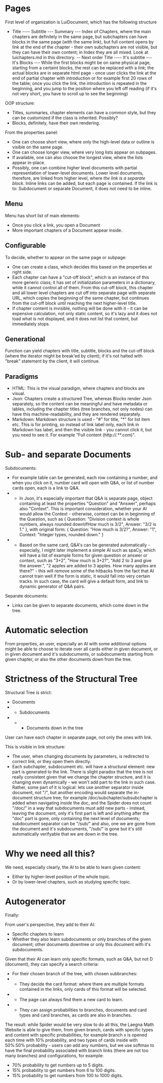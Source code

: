 # Pages

First level of organization is LuiDocument, which has the following structure
- Title
---- Subtitle
--- Summary
--- Index of Chapters, where the main chapters are definitely in the same page, but subchapters can have blocks in the same page (with the same link), but full content opens by link at the end of the chapter - their own subchapters are not visible, but they can have their own content; in Index they are all mixed. Look at luichapters.md in this directory.
-- Next order Title
---- It's subtitle
--- It's Blocks
--- While the first blocks might be on same physical page, starting from a certaint blocks, the rest can be replaced with a link; the actual blocks are in separate html page - once user clicks the link at the end of partial chapter with introduction or for example first 20 rows of the table; once you click the link, the introduction is repeated in the beginning, and you jump to the position where you left off reading (if it's not very short, you have to scroll up to see the beginning)

OOP structure:
* Titles, summaries, chapter elements can have a common style, but they can be customized if the class is inherited. Possibly?
* Blocks, definitely, have their own rendering.

From the properties panel:
* One can choose short view, where only the high-level data or outline is visible on the same page.
* One can choose longer view, where very long lists appear on subpages.
* If available, one can also choose the longest view, where the lists appear in-place.
* Possibly, one can combine higher level documents with partial representation of lower-level documents. Lower level documents, therefore, are linked from higher level, where *the link is a separate block*. Inline links can be added, but each page is contained. If the link is to: Subdocument or separate Document, it does not need to be inline.

## Menu

Menu has short list of main elements:
* Once you click a link, you open a Document
* More important chapters of a Document appear inside.

## Configurable

To decide, whether to appear on the same page or subpage:
* One can create a class, which decides this based on the properties at right side.
* Each chapter can have a "cut-off block", which is an instance of this more generic class; it has set of initialization parameters in a dictionary, while it cannot control all of them. From this cut-off block, this chapter and all lower level chapters are cut off into separate page with separate URL, which copies the beginning of the same chapter, but continues from the cut-off block until reaching the next higher-level title.
* If chapter content is invisible, nothing will be done with it - it can be expensive calculation, not only static content, so it's lazy and it does not load what is not displayed, and it does not list that content, but immediately stops.

## Generational

Function can yield chapters with title, subtitle, blocks and the cut-off block (where the iterator might be break'ed by client); if it's not halted with "break" statement by the client, it will continue.

## Paradigms

* HTML: This is the visual paradigm, where chapters and blocks are visual.
* Json: Chapters create a structured Tree, whereas Blocks render Json separately, so the content can be meaningful and have metadata or lables, including the chapter titles (tree branches, not only nodes) can have this machine-readability, and they are rendered separately.
* Markdown: Markdown structure is used - "#" for title, "*" for list item etc. This is for printing, so instead of link label only, each link in Markdown has label, and then the visible link - you cannot click it, but you need to see it. For example "Full content (http://.**.com)".

# Sub- and separate Documents

Subdocuments:
* For example table can be generated, each row containing a number, and when you click on it, number card will open with Q&A, or list of number cards open, each is a link to Q&A.
* * In Json, it's especially important that Q&A is separate page, object containing at least the properties "Question" and "Answer", perhaps also "Context". This is important consideration, whether your AI would allow the Context - otherwise, context can be in beginning of the Question, such as { Question: "Division context is whole numbers, always rounded down\\lfHow much is 3/2", Answer: "3/2 is 1." }, with original form: { Question: "How much is 3/2?", Answer: "1", Context: "Integer types, rounded down." }
* * Based on the same card, Q&A's can be generated automatically - especially, I might later implement a simple AI such as spaCy, which will have a list of example forms for given question or answer or context, such as "3+2", "How much is 3+2?", "Add 2 to 3 and give the answer.", "2 apples are added to 3 apples. How many apples are there?" - this will remove some of the hitbacks from the fact that AI cannot train well if the form is static, it would fall into very certain tracks. In such case, the card will give a default form, and link to dynamic generator of Q&A pairs.

Separate documents:
* Links can be given to separate documents, which come down in the tree.

# Automatic selection

From properties, an user, especially an AI with some additional options might be able to choose to iterate over all cards either in given document, or in given document and it's subdocuments, or subdocuments starting from given chapter, or also the other documents down from the tree.

# Strictness of the Structural Tree

Structural Tree is strict:
* Documents
* * Subdocuments
* * * Documents down in the tree

User can have each chapter in separate page, not only the ones with link.

This is visible in link structure:
* The user, when changing documents by parameters, is redirected to correct link, or they open them directly.
* Each subchapter, subdocument etc. will have a structural element: new part is generated to the link. There is slight paradox that the tree is not really consistent given that we change the chapter structure, and it is changing even dynamically - we won't add part to the link in such case. Rather, some part of it is logical: lets use another separator inside document, not "/", but another encoding would separate the in-document structure tree; for example /doc/subchapter/subsubchapter is added when navigating *inside* the doc, and the Spider does not count "/doc/" in a way that subdocuments must add new parts - instead, leaving the document, only it's first part is left and anything after the "doc" part is gone, only containing the next level of documents; subdocument separator can be "/sub/" and also, one we are gone from the document and it's subdocuments, "/sub/" is gone but it's still automatically verifyable that we are down in the tree.

# Why we need all this?

We need, especially clearly, the AI to be able to learn given content:
* Either by higher-level position of the whole topic.
* Or by lower-level chapters, such as studying specific topic.

# Autogenerator

Finally:

From user's perspective, they add to their AI:
* Specific chapters to learn
* Whether they also learn subdocuments or only branches of the given document; other documents downtree or only this document with it's subdocuments.

Given that their AI can learn only specific formats, such as Q&A, but not D (document), they can specify a search criteria:
* For their chosen branch of the tree, with chosen subbranches:
* * They decide the card format: where there are multiple formats contained in the links, only cards of this format will be selected.
* * The page can always find them a new card to learn.
* * They can assign probabilities to branches, documents and card types and card branches, as cards are also in branches.

The result: while Spider would be very slow to do all this, the Laegna Math Website is able to give them, from given branch, cards with specific types and content with specific probabilities, for example branch x is opened each time with 10% probability, and two types of cards inside with 50%:50% probability - users can add any numbers, but we use softmax to have the final probability associated with branch links (there are not too many branches) and configurations, for example:
* 70% probability to get numbers up to 5 digits.
* 15% probability to get numbers from 6 to 100 digits.
* 15% probability to get numbers from 100 to 1000 digits.
